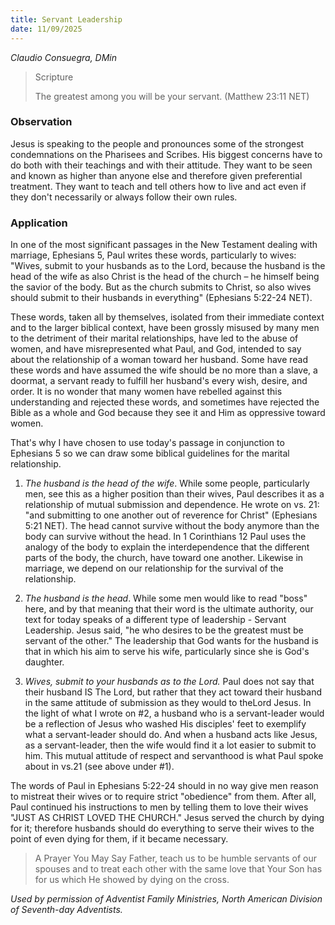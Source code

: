 ```yaml
---
title: Servant Leadership
date: 11/09/2025
---
```


_Claudio Consuegra, DMin_

> <p>Scripture</p>
> The greatest among you will be your servant. (Matthew 23:11 NET)

### Observation

Jesus is speaking to the people and pronounces some of the strongest condemnations on the Pharisees and Scribes. His biggest concerns have to do both with their teachings and with their attitude. They want to be seen and known as higher than anyone else and therefore given preferential treatment. They want to teach and tell others how to live and act even if they don't necessarily or always follow their own rules.

### Application

In one of the most significant passages in the New Testament dealing with marriage, Ephesians 5, Paul writes these words, particularly to wives: "Wives, submit to your husbands as to the Lord, because the husband is the head of the wife as also Christ is the head of the church – he himself being the savior of the body. But as the church submits to Christ, so also wives should submit to their husbands in everything" (Ephesians 5:22-24 NET).

These words, taken all by themselves, isolated from their immediate context and to the larger biblical context, have been grossly misused by many men to the detriment of their marital relationships, have led to the abuse of women, and have misrepresented what Paul, and God, intended to say about the relationship of a woman toward her husband. Some have read these words and have assumed the wife should be no more than a slave, a doormat, a servant ready to fulfill her husband's every wish, desire, and order. It is no wonder that many women have rebelled against this understanding and rejected these words, and sometimes have rejected the Bible as a whole and God because they see it and Him as oppressive toward women.

That's why I have chosen to use today's passage in conjunction to Ephesians 5 so we can draw some biblical guidelines for the marital relationship.

1. _The husband is the head of the wife_. While some people, particularly men, see this as a higher position than their wives, Paul describes it as a relationship of mutual submission and dependence. He wrote on vs. 21: "and submitting to one another out of reverence for Christ" (Ephesians 5:21 NET). The head cannot survive without the body anymore than the body can survive without the head. In 1 Corinthians 12 Paul uses the analogy of the body to explain the interdependence that the different parts of the body, the church, have toward one another. Likewise in marriage, we depend on our relationship for the survival of the relationship.

2. _The husband is the head_. While some men would like to read "boss" here, and by that meaning that their word is the ultimate authority, our text for today speaks of a different type of leadership - Servant Leadership. Jesus said, "he who desires to be the greatest must be servant of the other." The leadership that God wants for the husband is that in which his aim to serve his wife, particularly since she is God's daughter.

3. _Wives, submit to your husbands as to the Lord._ Paul does not say that their husband IS The Lord, but rather that they act toward their husband in the same attitude of submission as they would to theLord Jesus. In the light of what I wrote on #2, a husband who is a servant-leader would be a reflection of Jesus who washed His disciples' feet to exemplify what a servant-leader should do. And when a husband acts like Jesus, as a servant-leader, then the wife would find it a lot easier to submit to him. This mutual attitude of respect and servanthood is what Paul spoke about in vs.21 (see above under #1).

The words of Paul in Ephesians 5:22-24 should in no way give men reason to mistreat their wives or to require strict "obedience" from them. After all, Paul continued his instructions to men by telling them to love their wives "JUST AS CHRIST LOVED THE CHURCH." Jesus served the church by dying for it; therefore husbands should do everything to serve their wives to the point of even dying for them, if it became necessary.

> <callout>A Prayer You May Say</callout>
> Father, teach us to be humble servants of our spouses and to treat each other with the same love that Your Son has for us which He showed by dying on the cross.

_Used by permission of Adventist Family Ministries, North American Division of Seventh-day Adventists._